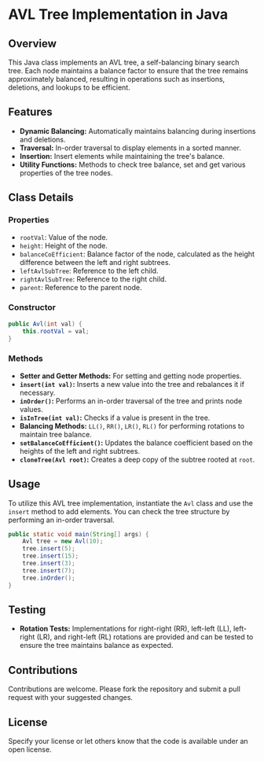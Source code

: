 # AVL Tree Implementation in Java

## Overview
This Java class implements an AVL tree, a self-balancing binary search tree. Each node maintains a balance factor to ensure that the tree remains approximately balanced, resulting in operations such as insertions, deletions, and lookups to be efficient.

## Features
- **Dynamic Balancing:** Automatically maintains balancing during insertions and deletions.
- **Traversal:** In-order traversal to display elements in a sorted manner.
- **Insertion:** Insert elements while maintaining the tree's balance.
- **Utility Functions:** Methods to check tree balance, set and get various properties of the tree nodes.

## Class Details

### Properties
- `rootVal`: Value of the node.
- `height`: Height of the node.
- `balanceCoEfficient`: Balance factor of the node, calculated as the height difference between the left and right subtrees.
- `leftAvlSubTree`: Reference to the left child.
- `rightAvlSubTree`: Reference to the right child.
- `parent`: Reference to the parent node.

### Constructor
```java
public Avl(int val) {
    this.rootVal = val;
}
```

### Methods
- **Setter and Getter Methods:** For setting and getting node properties.
- **`insert(int val)`:** Inserts a new value into the tree and rebalances it if necessary.
- **`inOrder()`:** Performs an in-order traversal of the tree and prints node values.
- **`isInTree(int val)`:** Checks if a value is present in the tree.
- **Balancing Methods:** `LL()`, `RR()`, `LR()`, `RL()` for performing rotations to maintain tree balance.
- **`setBalanceCoEfficient()`:** Updates the balance coefficient based on the heights of the left and right subtrees.
- **`cloneTree(Avl root)`:** Creates a deep copy of the subtree rooted at `root`.

## Usage
To utilize this AVL tree implementation, instantiate the `Avl` class and use the `insert` method to add elements. You can check the tree structure by performing an in-order traversal.

```java
public static void main(String[] args) {
    Avl tree = new Avl(10);
    tree.insert(5);
    tree.insert(15);
    tree.insert(3);
    tree.insert(7);
    tree.inOrder();
}
```

## Testing
- **Rotation Tests:** Implementations for right-right (RR), left-left (LL), left-right (LR), and right-left (RL) rotations are provided and can be tested to ensure the tree maintains balance as expected.

## Contributions
Contributions are welcome. Please fork the repository and submit a pull request with your suggested changes.

## License
Specify your license or let others know that the code is available under an open license.
